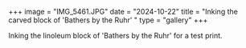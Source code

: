 +++
image = "IMG_5461.JPG"
date = "2024-10-22"
title = "Inking the carved block of 'Bathers by the Ruhr' "
type = "gallery"
+++

Inking the linoleum block of 'Bathers by the Ruhr' for a test print.